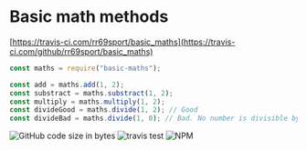 # Basic math methods

[https://travis-ci.com/rr69sport/basic_maths](https://travis-ci.com/github/rr69sport/basic_maths)

```js
const maths = require("basic-maths");

const add = maths.add(1, 2);
const substract = maths.substract(1, 2);
const multiply = maths.multiply(1, 2);
const divideGood = maths.divide(1, 2); // Good
const divideBad = maths.divide(1, 0); // Bad. No number is divisible by zero
```
![GitHub code size in bytes](https://img.shields.io/github/languages/code-size/rr69sport/basic_maths) ![travis test](https://travis-ci.com/rr69sport/basic_maths.svg?branch=main) ![NPM](https://img.shields.io/npm/l/basic-maths)
